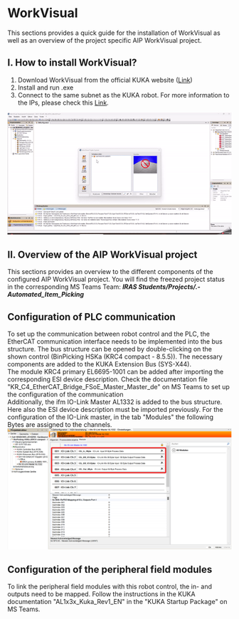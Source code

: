 # WorkVisual

This sections provides a quick guide for the installation of WorkVisual as well as an overview of the project specific AIP WorkVisual project.

## I. How to install WorkVisual?

1. Download WorkVisual from the official KUKA website ([Link](https://kuka.sharefile.eu/share/view/seb15e6d0c9246e79/fofe824e-d661-457c-9858-97304df52369))
2. Install and run .exe 
3. Connect to the same subnet as the KUKA robot. For more information to the IPs, please check this [Link](/docs/devices_ips_and_passwords.md).


<img src="../images/GifWorkVisual.gif" width="900"/>


## II. Overview of the AIP WorkVisual project 

This sections provides an overview to the different components of the configured AIP WorkVisual project.
You will find the freezed project status in the corresponding MS Teams Team: 
**_IRAS Students/Projects/.-Automated_Item_Picking_**

## Configuration of PLC communication 

To set up the communication between robot control and the PLC, the EtherCAT communication interface needs to be implemented into the bus structure. The bus structure can be opened by double-clicking on the shown control (BinPicking HSKa (KRC4 compact - 8.5.5)). The necessary components are added to the KUKA Extension Bus (SYS-X44).<br>
The module KRC4 primary EL6695-1001 can be added after importing the corresponding ESI device description. Check the documentation file "KR_C4_EtherCAT_Bridge_FSoE_Master_Master_de" on MS Teams to set up the configuration of the communication <br>
Additionally, the ifm IO-Link Master AL1332 is added to the bus structure. Here also the ESI device description must be imported previously. 
For the configuration of the IO-Link master, in the tab "Modules" the following Bytes are assigned to the channels. <br>
<img src="../images/20240213_AL1332_Modules.png" width="900"><br>

## Configuration of the peripheral field modules

To link the peripheral field modules with this robot control, the in- and outputs need to be mapped. Follow the instructions in the KUKA documentation "AL1x3x_Kuka_Rev1_EN" in the "KUKA Startup Package" on MS Teams.


